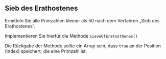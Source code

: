 ## Sieb des Erathostenes

Ermitteln Sie alle Primzahlen kleiner als 50 nach dem Verfahren „Sieb des Erathostenes“.

Implementieren Sie hierfür die Methode `sieveOfEratosthenes()`

Die Rückgabe der Methode sollte ein Array sein, dass `true` an der Position (Index) speichert, die eine Primzahl ist.